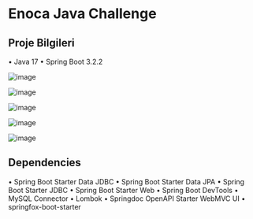 # Enoca Java Challenge 

## Proje Bilgileri
• Java 17
• Spring Boot 3.2.2



![image](https://github.com/aksoysoftware/EnocaJavaChallenge/assets/99371051/3f78d5bc-d738-44c6-8b77-8c72e676ece1)



 
  
![image](https://github.com/aksoysoftware/EnocaJavaChallenge/assets/99371051/794ead3b-e634-489f-b6c4-dde1652cd6d9)

 ![image](https://github.com/aksoysoftware/EnocaJavaChallenge/assets/99371051/29ddb4cf-b363-4982-8aff-cd11ff25c4c2)

 
![image](https://github.com/aksoysoftware/EnocaJavaChallenge/assets/99371051/d6f444ca-e11f-4b70-a29c-095c1d38c676)


![image](https://github.com/aksoysoftware/EnocaJavaChallenge/assets/99371051/d797f292-64ee-49b7-8046-4cb8a58a5c31)



## Dependencies
•	Spring Boot Starter Data JDBC
•	Spring Boot Starter Data JPA
•	Spring Boot Starter JDBC
•	Spring Boot Starter Web
•	Spring Boot DevTools
•	MySQL Connector
•	Lombok
•	Springdoc OpenAPI Starter WebMVC UI
•	springfox-boot-starter



 

 




 

 









